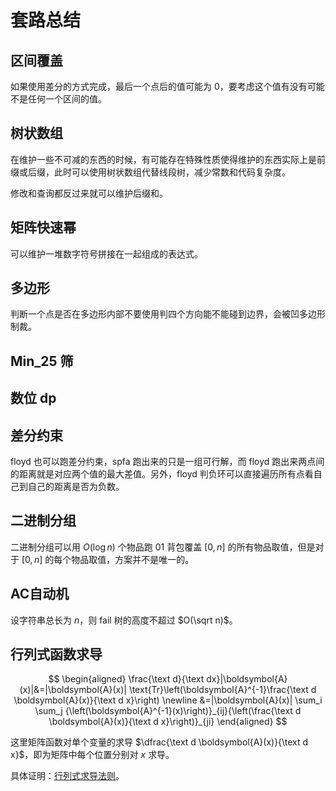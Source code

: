 # 套路总结

## 区间覆盖

如果使用差分的方式完成，最后一个点后的值可能为 $0$，要考虑这个值有没有可能不是任何一个区间的值。

## 树状数组

在维护一些不可减的东西的时候，有可能存在特殊性质使得维护的东西实际上是前缀或后缀，此时可以使用树状数组代替线段树，减少常数和代码复杂度。

修改和查询都反过来就可以维护后缀和。

## 矩阵快速幂

可以维护一堆数字符号拼接在一起组成的表达式。

## 多边形

判断一个点是否在多边形内部不要使用判四个方向能不能碰到边界，会被凹多边形制裁。

## Min_25 筛



## 数位 dp



## 差分约束

floyd 也可以跑差分约束，spfa 跑出来的只是一组可行解，而 floyd 跑出来两点间的距离就是对应两个值的最大差值。另外，floyd 判负环可以直接遍历所有点看自己到自己的距离是否为负数。

## 二进制分组

二进制分组可以用 $O(\log n)$ 个物品跑 01 背包覆盖 $[0,n]$ 的所有物品取值，但是对于 $[0,n]$ 的每个物品取值，方案并不是唯一的。

## AC自动机

设字符串总长为 $n$，则 fail 树的高度不超过 $O(\sqrt n)$。

## 行列式函数求导

$$
\begin{aligned}
\frac{\text d}{\text dx}|\boldsymbol{A}(x)|&=|\boldsymbol{A}(x)| \text{Tr}\left(\boldsymbol{A}^{-1}\frac{\text d \boldsymbol{A}(x)}{\text d x}\right) \newline
&=|\boldsymbol{A}(x)| \sum_i \sum_j {\left(\boldsymbol{A}^{-1}(x)\right)}_{ij}{\left(\frac{\text d \boldsymbol{A}(x)}{\text d x}\right)}_{ji}
\end{aligned}
$$

这里矩阵函数对单个变量的求导 $\dfrac{\text d \boldsymbol{A}(x)}{\text d x}$，即为矩阵中每个位置分别对 $x$ 求导。

具体证明：[行列式求导法则](https://spaces.ac.cn/archives/2383)。